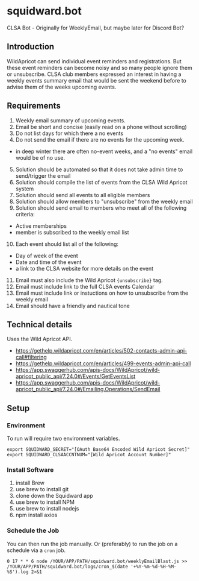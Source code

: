 # squidward.bot
CLSA Bot - Originally for WeeklyEmail, but maybe later for Discord Bot?

## Introduction
WildApricot can send individual event reminders and registrations.  But these event reminders can become noisy and so many people ignore them or unsubscribe.  CLSA club members expressed an interest in having a weekly events summary email that would be sent the weekend before to advise them of the weeks upcoming events.  

## Requirements
1. Weekly email summary of upcoming events.
2. Email be short and concise (easily read on a phone without scrolling)
3. Do not list days for which there a no events
4. Do not send the email if there are no events for the upcoming week.
  - in deep winter there are often no-event weeks, and a "no events" email would be of no use.
5. Solution should be automated so that it does not take admin time to send/trigger the email
6. Solution should compile the list of events from the CLSA Wild Apricot system
7. Solution should send all events to all eligible members
8. Solution should allow members to "unsubscribe" from the weekly email
9. Solution should send email to members who meet all of the following criteria:
  - Active memberships
  - member is subscribed to the weekly email list
10. Each event should list all of the following:
  - Day of week of the event
  - Date and time of the event
  - a link to the CLSA website for more details on the event
11. Email must also include the Wild Apricot `{unsubscribe}` tag.
12. Email must include link to the full CLSA events Calendar
13. Email must include link or instuctions on how to unsubscribe from the weekly email
14. Email should have a friendly and nautical tone

## Technical details
Uses the Wild Apricot API.
- https://gethelp.wildapricot.com/en/articles/502-contacts-admin-api-call#filtering
- https://gethelp.wildapricot.com/en/articles/499-events-admin-api-call
- https://app.swaggerhub.com/apis-docs/WildApricot/wild-apricot_public_api/7.24.0#/Events/GetEventsList
- https://app.swaggerhub.com/apis-docs/WildApricot/wild-apricot_public_api/7.24.0#/Emailing.Operations/SendEmail

## Setup

### Environment
To run will require two environment variables.
```shell
export SQUIDWARD_SECRET="[OAuth Base64 Encoded Wild Apricot Secret]"
export SQUIDWARD_CLSAACCNTNUM="[Wild Apricot Account Number]"
```

### Install Software
1. install Brew
2. use brew to install git
3. clone down the Squidward app
4. use brew to install NPM
5. use brew to install nodejs
6. npm install axios

### Schedule the Job
You can then run the job manually.
Or (preferably) to run the job on a schedule via a `cron` job.

```shell
0 17 * * 6 node /YOUR/APP/PATH/squidward.bot/weeklyEmailBlast.js >> /YOUR/APP/PATH/squidward.bot/logs/cron_$(date '+%Y-%m-%d-%H-%M-%S').log 2>&1
```
